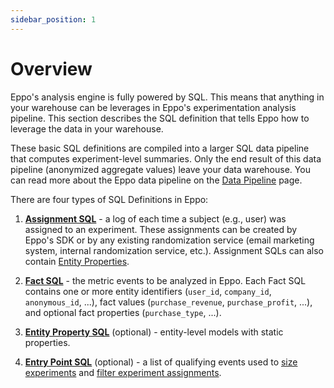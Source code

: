 ```yaml
---
sidebar_position: 1
---
```


# Overview

Eppo's analysis engine is fully powered by SQL. This means that anything in your warehouse can be leverages in Eppo's experimentation analysis pipeline. This section describes the SQL definition that tells Eppo how to leverage the data in your warehouse.

These basic SQL definitions are compiled into a larger SQL data pipeline that computes experiment-level summaries. Only the end result of this data pipeline (anonymized aggregate values) leave your data warehouse. You can read more about the Eppo data pipeline on the [Data Pipeline](/data-management/data-pipeline) page.

There are four types of SQL Definitions in Eppo:

1. [**Assignment SQL**](/data-management/definitions/assignment-sql) - a log of each time a subject (e.g., user) was assigned to an 
experiment. These assignments can be created by Eppo's SDK or by any existing randomization service (email marketing system, internal randomization service, etc.). Assignment SQLs can also contain [Entity Properties](/data-management/definitions/properties#entity-properties).

2. [**Fact SQL**](/data-management/definitions/fact-sql) - the metric events to be analyzed in Eppo. Each Fact SQL contains one or more entity identifiers (`user_id`, `company_id`, `anonymous_id`, ...), fact values (`purchase_revenue`, `purchase_profit`, ...), and optional fact properties (`purchase_type`, ...).

3. [**Entity Property SQL**](/data-management/definitions/property-sql) (optional) - entity-level models with static properties.

4. [**Entry Point SQL**](/statistics/sample-size-calculator/setup#entry-points) (optional) - a list of qualifying events used to [size experiments](/statistics/sample-size-calculator/) and [filter experiment assignments](/experiment-analysis/configuration/filter-assignments-by-entry-point).
